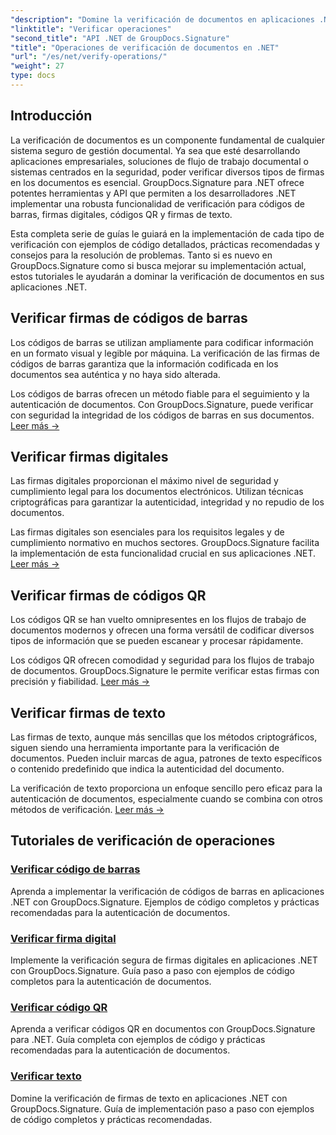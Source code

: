 ```yaml
---
"description": "Domine la verificación de documentos en aplicaciones .NET con tutoriales completos para códigos de barras, firmas digitales, códigos QR y autenticación de texto utilizando GroupDocs.Signature."
"linktitle": "Verificar operaciones"
"second_title": "API .NET de GroupDocs.Signature"
"title": "Operaciones de verificación de documentos en .NET"
"url": "/es/net/verify-operations/"
"weight": 27
type: docs
---
```

## Introducción

La verificación de documentos es un componente fundamental de cualquier sistema seguro de gestión documental. Ya sea que esté desarrollando aplicaciones empresariales, soluciones de flujo de trabajo documental o sistemas centrados en la seguridad, poder verificar diversos tipos de firmas en los documentos es esencial. GroupDocs.Signature para .NET ofrece potentes herramientas y API que permiten a los desarrolladores .NET implementar una robusta funcionalidad de verificación para códigos de barras, firmas digitales, códigos QR y firmas de texto.

Esta completa serie de guías le guiará en la implementación de cada tipo de verificación con ejemplos de código detallados, prácticas recomendadas y consejos para la resolución de problemas. Tanto si es nuevo en GroupDocs.Signature como si busca mejorar su implementación actual, estos tutoriales le ayudarán a dominar la verificación de documentos en sus aplicaciones .NET.

## Verificar firmas de códigos de barras

Los códigos de barras se utilizan ampliamente para codificar información en un formato visual y legible por máquina. La verificación de las firmas de códigos de barras garantiza que la información codificada en los documentos sea auténtica y no haya sido alterada.

Los códigos de barras ofrecen un método fiable para el seguimiento y la autenticación de documentos. Con GroupDocs.Signature, puede verificar con seguridad la integridad de los códigos de barras en sus documentos. [Leer más →](/net/verify-operations/verify-barcode/)

## Verificar firmas digitales

Las firmas digitales proporcionan el máximo nivel de seguridad y cumplimiento legal para los documentos electrónicos. Utilizan técnicas criptográficas para garantizar la autenticidad, integridad y no repudio de los documentos.


Las firmas digitales son esenciales para los requisitos legales y de cumplimiento normativo en muchos sectores. GroupDocs.Signature facilita la implementación de esta funcionalidad crucial en sus aplicaciones .NET. [Leer más →](/net/verify-operations/verify-digital/)

## Verificar firmas de códigos QR

Los códigos QR se han vuelto omnipresentes en los flujos de trabajo de documentos modernos y ofrecen una forma versátil de codificar diversos tipos de información que se pueden escanear y procesar rápidamente.

Los códigos QR ofrecen comodidad y seguridad para los flujos de trabajo de documentos. GroupDocs.Signature le permite verificar estas firmas con precisión y fiabilidad. [Leer más →](/net/verify-operations/verify-qr-code/)

## Verificar firmas de texto

Las firmas de texto, aunque más sencillas que los métodos criptográficos, siguen siendo una herramienta importante para la verificación de documentos. Pueden incluir marcas de agua, patrones de texto específicos o contenido predefinido que indica la autenticidad del documento.

La verificación de texto proporciona un enfoque sencillo pero eficaz para la autenticación de documentos, especialmente cuando se combina con otros métodos de verificación. [Leer más →](/net/verify-operations/verify-text/)

## Tutoriales de verificación de operaciones
### [Verificar código de barras](./verify-barcode/)
Aprenda a implementar la verificación de códigos de barras en aplicaciones .NET con GroupDocs.Signature. Ejemplos de código completos y prácticas recomendadas para la autenticación de documentos.

### [Verificar firma digital](./verify-digital/)
Implemente la verificación segura de firmas digitales en aplicaciones .NET con GroupDocs.Signature. Guía paso a paso con ejemplos de código completos para la autenticación de documentos.

### [Verificar código QR](./verify-qr-code/)
Aprenda a verificar códigos QR en documentos con GroupDocs.Signature para .NET. Guía completa con ejemplos de código y prácticas recomendadas para la autenticación de documentos.

### [Verificar texto](./verify-text/)
Domine la verificación de firmas de texto en aplicaciones .NET con GroupDocs.Signature. Guía de implementación paso a paso con ejemplos de código completos y prácticas recomendadas.
